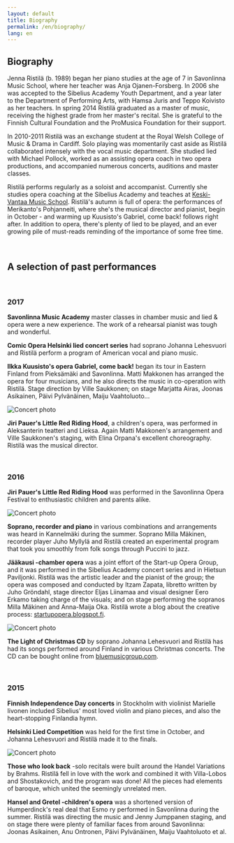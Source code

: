 ```yaml
---
layout: default
title: Biography
permalink: /en/biography/
lang: en
---
```


## Biography

Jenna Ristilä (b. 1989) began her piano studies at the age of 7 in Savonlinna Music School, where her teacher was Anja Ojanen-Forsberg. In 2006 she was accepted to the Sibelius Academy Youth Department, and a year later to the Department of Performing Arts, with Hamsa Juris and Teppo Koivisto as her teachers. In spring 2014 Ristilä graduated as a master of music, receiving the highest grade from her master's recital. She is grateful to the Finnish Cultural Foundation and the ProMusica Foundation for their support.  

In 2010-2011 Ristilä was an exchange student at the Royal Welsh College of Music & Drama in Cardiff. Solo playing was momentarily cast aside as Ristilä collaborated intensely with the vocal music department. She studied lied with Michael Pollock, worked as an assisting opera coach in two opera productions, and accompanied numerous concerts, auditions and master classes.

Ristilä performs regularly as a soloist and accompanist. Currently she studies opera coaching at the Sibelius Academy and teaches at [Keski-Vantaa Music School](http://kevamo.com/). Ristilä's autumn is full of opera: the performances of Merikanto's Pohjanneiti, where she's the musical director and pianist, begin in October - and warming up Kuusisto's Gabriel, come back! follows right after. In addition to opera, there's plenty of lied to be played, and an ever growing pile of must-reads reminding of the importance of some free time.

<br/>

## A selection of past performances

<br/>

### 2017

__Savonlinna Music Academy__ master classes in chamber music and lied & opera were a new experience. The work of a rehearsal pianist was tough and wonderful.

__Comic Opera Helsinki lied concert series__ had soprano Johanna Lehesvuori and Ristilä perform a program of American vocal and piano music.

__Ilkka Kuusisto's opera Gabriel, come back!__ began its tour in Eastern Finland from Pieksämäki and Savonlinna. Matti Makkonen has arranged the opera for four musicians, and he also directs the music in co-operation with Ristilä. Stage direction by Ville Saukkonen; on stage Marjatta Airas, Joonas Asikainen, Päivi Pylvänäinen, Maiju Vaahtoluoto...

![Concert photo](../../images/gabriel.jpg)

__Jiri Pauer's Little Red Riding Hood__, a children's opera, was performed in Aleksanterin teatteri and Lieksa. Again Matti Makkonen's arrangement and Ville Saukkonen's staging, with Elina Orpana's excellent choreography. Ristilä was the musical director.


<br/>

### 2016

__Jiri Pauer's Little Red Riding Hood__ was performed in the Savonlinna Opera Festival to enthusiastic children and parents alike.

![Concert photo](../../images/punahilkka.jpg)

__Soprano, recorder and piano__ in various combinations and arrangements was heard in Kannelmäki during the summer. Soprano Milla Mäkinen, recorder player Juho Myllylä and Ristilä created an experimental program that took you smoothly from folk songs through Puccini to jazz.

__Jääkausi -chamber opera__ was a joint effort of the Start-up Opera Group, and it was performed in the Sibelius Academy concert series and in Hietsun Paviljonki. Ristilä was the artistic leader and the pianist of the group; the opera was composed and conducted by Itzam Zapata, libretto written by Juho Gröndahl, stage director Eljas Liinamaa and visual designer Eero Erkamo taking charge of the visuals; and on stage performing the sopranos Milla Mäkinen and Anna-Maija Oka. Ristilä wrote a blog about the creative process: [startupopera.blogspot.fi](http://startupopera.blogspot.fi).  


![Concert photo](../../images/jaakausi.jpg)

__The Light of Christmas CD__ by soprano Johanna Lehesvuori and Ristilä has had its songs performed around Finland in various Christmas concerts. The CD can be bought online from [bluemusicgroup.com](http://bluemusicgroup.com).

<br/>

### 2015

__Finnish Independence Day concerts__ in Stockholm with violinist Marielle Iivonen included Sibelius' most loved violin and piano pieces, and also the heart-stopping Finlandia hymn.

__Helsinki Lied Competition__ was held for the first time in October, and Johanna Lehesvuori and Ristilä made it to the finals.

![Concert photo](../../images/lied.jpg)

__Those who look back__ -solo recitals were built around the Handel Variations by Brahms. Ristilä fell in love with the work and combined it with Villa-Lobos and Shostakovich, and the program was done! All the pieces had elements of baroque, which united the seemingly unrelated men.

__Hansel and Gretel -children's opera__ was a shortened version of Humperdinck's real deal that Esmo ry performed in Savonlinna during the summer. Ristilä was directing the music and Jenny Jumppanen staging, and on stage there were plenty of familiar faces from around Savonlinna: Joonas Asikainen, Anu Ontronen, Päivi Pylvänäinen, Maiju Vaahtoluoto et al.

<br/>
